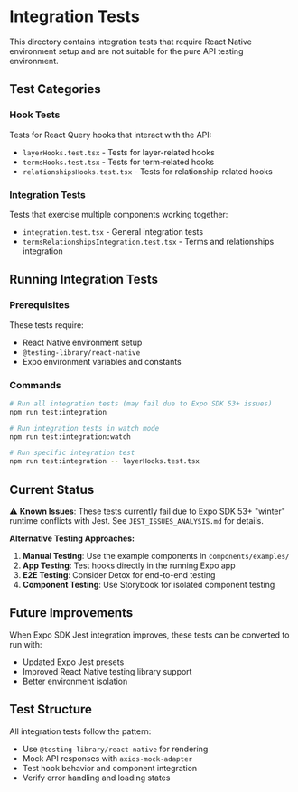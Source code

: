 # Integration Tests

This directory contains integration tests that require React Native environment setup and are not suitable for the pure API testing environment.

## Test Categories

### **Hook Tests**
Tests for React Query hooks that interact with the API:
- `layerHooks.test.tsx` - Tests for layer-related hooks
- `termsHooks.test.tsx` - Tests for term-related hooks  
- `relationshipsHooks.test.tsx` - Tests for relationship-related hooks

### **Integration Tests**
Tests that exercise multiple components working together:
- `integration.test.tsx` - General integration tests
- `termsRelationshipsIntegration.test.tsx` - Terms and relationships integration

## Running Integration Tests

### Prerequisites
These tests require:
- React Native environment setup
- `@testing-library/react-native`
- Expo environment variables and constants

### Commands

```bash
# Run all integration tests (may fail due to Expo SDK 53+ issues)
npm run test:integration

# Run integration tests in watch mode
npm run test:integration:watch

# Run specific integration test
npm run test:integration -- layerHooks.test.tsx
```

## Current Status

⚠️ **Known Issues**: These tests currently fail due to Expo SDK 53+ "winter" runtime conflicts with Jest. See `JEST_ISSUES_ANALYSIS.md` for details.

**Alternative Testing Approaches:**

1. **Manual Testing**: Use the example components in `components/examples/`
2. **App Testing**: Test hooks directly in the running Expo app
3. **E2E Testing**: Consider Detox for end-to-end testing
4. **Component Testing**: Use Storybook for isolated component testing

## Future Improvements

When Expo SDK Jest integration improves, these tests can be converted to run with:
- Updated Expo Jest presets
- Improved React Native testing library support
- Better environment isolation

## Test Structure

All integration tests follow the pattern:
- Use `@testing-library/react-native` for rendering
- Mock API responses with `axios-mock-adapter`
- Test hook behavior and component integration
- Verify error handling and loading states

